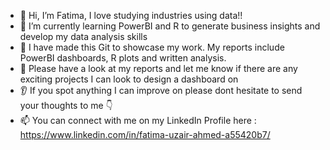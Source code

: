 - 👋 Hi, I’m Fatima, I love studying industries using data!!
- 🌱 I’m currently learning PowerBI and R to generate business insights and develop my data analysis skills
- 👀 I have made this Git to showcase my work. My reports include PowerBI dashboards, R plots and written analysis. 
- 💞️ Please have a look at my reports and let me know if there are any exciting projects I can look to design a dashboard on 
- :ear: If you spot anything I can improve on please dont hesitate to send your thoughts to me :point_down:
- 📫 You can connect with me on my LinkedIn Profile here : https://www.linkedin.com/in/fatima-uzair-ahmed-a55420b7/

<!---
fatimauzamad/fatimauzamad is a ✨ special ✨ repository because its `README.md` (this file) appears on your GitHub profile.
You can click the Preview link to take a look at your changes.
--->
